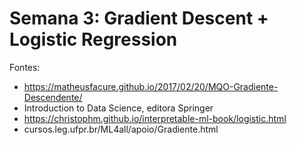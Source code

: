 # Semana 3: Gradient Descent + Logistic Regression

Fontes:
- https://matheusfacure.github.io/2017/02/20/MQO-Gradiente-Descendente/
- Introduction to Data Science, editora Springer
- https://christophm.github.io/interpretable-ml-book/logistic.html
- cursos.leg.ufpr.br/ML4all/apoio/Gradiente.html
